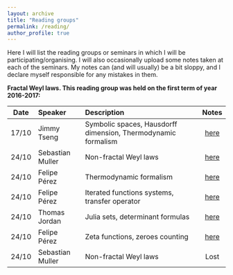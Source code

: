 ```yaml
---
layout: archive
title: "Reading groups"
permalink: /reading/
author_profile: true
---
```


Here I will list the reading groups or seminars in which I will be participating/organising. I will also occasionally upload some notes taken at each of the seminars. My notes can (and will usually) be a bit sloppy, and I declare myself responsible for any mistakes in them.

**Fractal Weyl laws. This reading group was held on the first term of year 2016-2017:**

| Date       | Speaker         | Description                                                   | Notes |
| ---------- |:----------------|:--------------------------------------------------------------|:-----:|
| 17/10      | Jimmy Tseng     | Symbolic spaces, Hausdorff dimension, Thermodynamic formalism | [here](https://github.com/felperez/files/sess1.pdf)|
| 24/10      | Sebastian Muller| Non-fractal Weyl laws                                         | [here](https://github.com/felperez/files/sess2.pdf)|
| 24/10      | Felipe Pérez    | Thermodynamic formalism                                       | [here](https://github.com/felperez/files/sess3.pdf)|
| 24/10      | Felipe Pérez    | Iterated functions systems, transfer operator                 | [here](https://github.com/felperez/files/ses4.pdf)|
| 24/10      | Thomas Jordan   | Julia sets, determinant formulas                              | [here](https://github.com/felperez/files/sess5.pdf)|
| 24/10      | Felipe Pérez    | Zeta functions, zeroes counting                               | [here](https://github.com/felperez/files/sess6.pdf)|
| 24/10      | Sebastian Muller| Non-fractal Weyl laws                                         | Lost|
